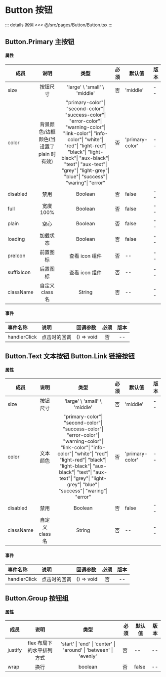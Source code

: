 # Button 按钮

::: details 案例
<<< @/src/pages/Button/Button.tsx
:::

## Button.Primary 主按钮

#### 属性

| 成员       |                   说明                   |                                                                                                                                        类型                                                                                                                                        | 必须 | 默认值          | 版本 |
| ---------- | :--------------------------------------: | :--------------------------------------------------------------------------------------------------------------------------------------------------------------------------------------------------------------------------------------------------------------------------------: | ---- | --------------- | ---- |
| size       |                 按钮尺寸                 |                                                                                                                            'large' \ 'small' \ 'middle'                                                                                                                            | 否   | 'middle'        | --   |
| color      | 背景颜色/边框颜色(当设置了 plain 时有效) | "primary-color"\| "second-color"\| "success-color"\| "error-color"\| "warning-color"\| "link-color"\| "info-color"\| "white"\| "red"\| "light-red"\| "black"\| "light-black"\| "aux-black"\| "text"\| "aux-text"\| "grey"\| "light-grey"\| "blue"\| "success"\| "waring"\| "error" | 否   | 'primary-color' | --   |
| disabled   |                   禁用                   |                                                                                                                                      Boolean                                                                                                                                       | 否   | false           | --   |
| full       |                宽度 100%                 |                                                                                                                                      Boolean                                                                                                                                       | 否   | false           | --   |
| plain      |                   空心                   |                                                                                                                                      Boolean                                                                                                                                       | 否   | false           | --   |
| loading    |                 加载状态                 |                                                                                                                                      Boolean                                                                                                                                       | 否   | false           | --   |
| preIcon    |                 前置图标                 |                                                                                                                                   查看 icon 组件                                                                                                                                   | 否   | --              | --   |
| suffixIcon |                 后置图标                 |                                                                                                                                   查看 icon 组件                                                                                                                                   | 否   | --              | --   |
| className  |             自定义 class 名              |                                                                                                                                       String                                                                                                                                       | 否   | --              | --   |

#### 事件

| 事件名称     | 说明         | 回调参数   | 必须 | 版本 |
| :----------- | :----------- | :--------- | :--: | :--: |
| handlerClick | 点击时的回调 | () => void |  否  |  --  |

## Button.Text 文本按钮 Button.Link 链接按钮

#### 属性

| 成员      |      说明       |                                                                                                                                        类型                                                                                                                                        | 必须 | 默认值          | 版本 |
| --------- | :-------------: | :--------------------------------------------------------------------------------------------------------------------------------------------------------------------------------------------------------------------------------------------------------------------------------: | ---- | --------------- | ---- |
| size      |    按钮尺寸     |                                                                                                                            'large' \ 'small' \ 'middle'                                                                                                                            | 否   | 'middle'        | --   |
| color     |    文本颜色     | "primary-color"\| "second-color"\| "success-color"\| "error-color"\| "warning-color"\| "link-color"\| "info-color"\| "white"\| "red"\| "light-red"\| "black"\| "light-black"\| "aux-black"\| "text"\| "aux-text"\| "grey"\| "light-grey"\| "blue"\| "success"\| "waring"\| "error" | 否   | 'primary-color' | --   |
| disabled  |      禁用       |                                                                                                                                      Boolean                                                                                                                                       | 否   | false           | --   |
| className | 自定义 class 名 |                                                                                                                                       String                                                                                                                                       | 否   | --              | --   |

#### 事件

| 事件名称     | 说明         | 回调参数   | 必须 | 版本 |
| :----------- | :----------- | :--------- | :--: | :--: |
| handlerClick | 点击时的回调 | () => void |  否  |  --  |

## Button.Group 按钮组

#### 属性

| 成员    |           说明            |                               类型                                | 必须 | 默认值 | 版本 |
| ------- | :-----------------------: | :---------------------------------------------------------------: | ---- | ------ | ---- |
| justify | flex 布局下的水平排列方式 | 'start' \| 'end' \| 'center' \| 'around' \| 'between' \| 'evenly' | 否   | --     | --   |
| wrap    |           换行            |                              boolean                              | 否   | false  | --   |
